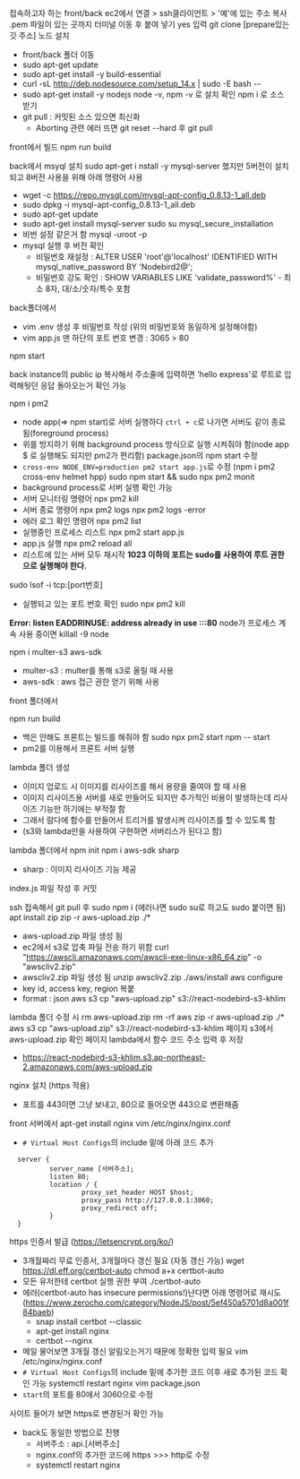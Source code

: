 접속하고자 하는 front/back ec2에서 연결 > ssh클라이언트 > '예'에 있는 주소 복사
.pem 파일이 있는 곳까지 터미널 이동 후 붙여 넣기
  yes 입력
git clone [prepare있는 깃 주소]
노드 설치
  - front/back 폴더 이동
  - sudo apt-get update
  - sudo apt-get install -y build-essential
  - curl -sL http://deb.nodesource.com/setup_14.x | sudo -E bash --
  - sudo apt-get install -y nodejs
node -v, npm -v 로 설치 확인
npm i 로 소스 받기
  - git pull : 커밋된 소스 있으면 최신화
    - Aborting 관련 에러 뜨면 git reset --hard 후 git pull

front에서 빌드
npm run build

back에서 msyql 설치
sudo apt-get i nstall -y mysql-server 했지만 5버전이 설치되고 8버전 사용을 위해 아래 명령어 사용
  - wget -c https://repo.mysql.com/mysql-apt-config_0.8.13-1_all.deb
  - sudo dpkg -i mysql-apt-config_0.8.13-1_all.deb
  - sudo apt-get update
  - sudo apt-get install mysql-server
sudo su
mysql_secure_installation 
- 비번 설정 같은거 함
mysql -uroot -p
- mysql 실행 후 버전 확인
  - 비밀번호 재설정 : ALTER USER 'root'@'localhost' IDENTIFIED WITH mysql_native_password BY 'Nodebird2@';
  - 비밀번호 강도 확인 : SHOW VARIABLES LIKE 'validate_password%' - 최소 8자, 대/소/숫자/특수 포함

back폴더에서
 - vim .env 생성 후 비밀번호 작성 (위의 비밀번호와 동일하게 설정해야함)
 - vim app.js 맨 하단의 포트 번호 변경 : 3065 > 80

npm start

back instance의 public ip 복사해서 주소줄에 입력하면 'hello express'로 루트로 입력해둿던 응답 돌아오는거 확인 가능

npm i pm2
- node app(=> npm start)로 서버 실행하다 `ctrl + c`로 나가면 서버도 같이 종료 됨(foreground process)
- 위를 방지하기 위해 background process 방식으로 실행 시켜줘야 함(node app $ 로 실행해도 되지만 pm2가 편리함)
package.json의 npm start 수정
- `cross-env NODE_ENV=production pm2 start app.js`로 수정 (npm i pm2 cross-env helmet hpp)
sudo npm start && sudo npx pm2 monit
- background process로 서버 실행 확인 가능
- 서버 모니터링 명령어
npx pm2 kill
- 서버 종료 명령어
npx pm2 logs
npx pm2 logs -error
- 에러 로그 확인 명령어
npx pm2 list
- 실행중인 프로세스 리스트
npx pm2 start app.js
- app.js 실행
npx pm2 reload all
- 리스트에 있는 서버 모두 재시작
**1023 이하의 포트는 sudo를 사용하여 루트 권한으로 실행해야 한다.**

sudo lsof -i tcp:[port번호]
- 실행되고 있는 포트 번호 확인
sudo npx pm2 kill

**Error: listen EADDRINUSE: address already in use :::80** 
node가 프로세스 계속 사용 중이면 killall -9 node

npm i multer-s3 aws-sdk
- multer-s3 : multer를 통해 s3로 올릴 때 사용
- aws-sdk : aws 접근 권한 얻기 위해 사용



front 폴더에서

npm run build
- 백은 안해도 프론트는 빌드를 해줘야 함
sudo npx pm2 start npm -- start
- pm2를 이용해서 프론트 서버 실행



lambda 폴더 생성
- 이미지 업로드 시 이미지를 리사이즈를 해서 용량을 줄여야 할 때 사용
- 이미지 리사이즈용 서버를 새로 만들어도 되지만 추가적인 비용이 발생하는데 리사이즈 기능만 하기에는 부적절 함
- 그래서 람다에 함수를 만들어서 트리거를 발생시켜 리사이즈를 할 수 있도록 함
- (s3와 lambda만을 사용하여 구현하면 서버리스가 된다고 함)

lambda 폴더에서
npm init
npm i aws-sdk sharp
- sharp : 이미지 리사이즈 기능 제공

index.js 파일 작성 후 커밋

ssh 접속해서 
git pull 후 sudo npm i (에러나면 sudo su로 하고도 sudo 붙이면 됨)
apt install zip
zip -r aws-upload.zip ./*
- aws-upload.zip 파일 생성 됨
- ec2에서 s3로 압축 파일 전송 하기 위함
curl "https://awscli.amazonaws.com/awscli-exe-linux-x86_64.zip" -o "awscliv2.zip"
- awscliv2.zip 파일 생성 됨
unzip awscliv2.zip
./aws/install
aws configure
- key id, access key, region 복붙
- format : json
aws s3 cp "aws-upload.zip" s3://react-nodebird-s3-khlim

lambda 폴더 수정 시
rm aws-upload.zip
rm -rf aws
zip -r aws-upload.zip ./*
aws s3 cp "aws-upload.zip" s3://react-nodebird-s3-khlim
페이지 s3에서 aws-upload.zip 확인
페이지 lambda에서 함수 코드 주소 입력 후 저장
- https://react-nodebird-s3-khlim.s3.ap-northeast-2.amazonaws.com/aws-upload.zip



nginx 설치 (https 적용)
- 포트를 443이면 그냥 보내고, 80으로 들어오면 443으로 변환해줌

front 서버에서
apt-get install nginx
vim /etc/nginx/nginx.conf
- `# Virtual Host Configs`의 include 밑에 아래 코드 추가
```
  server {
          server_name [서버주소];
          listen 80;
          location / {
                  proxy_set_header HOST $host;
                  proxy_pass http://127.0.0.1:3060;
                  proxy_redirect off;
          }
  }
```

https 인증서 발급 (https://letsencrypt.org/ko/)
- 3개월짜리 무료 인증서, 3개월마다 갱신 필요 (자동 갱신 가능)
wget https://dl.eff.org/certbot-auto
chmod a+x certbot-auto
- 모든 유저한테 certbot 실행 권한 부여
./certbot-auto
- 에러(certbot-auto has insecure permissions!)난다면 아래 명령어로 재시도 (https://www.zerocho.com/category/NodeJS/post/5ef450a5701d8a001f84baeb)
  - snap install certbot --classic
  - apt-get install nginx
  - certbot --nginx
- 메일 물어보면 3개월 갱신 알림오는거기 때문에 정확한 입력 필요
vim /etc/nginx/nginx.conf
- `# Virtual Host Configs`의 include 밑에 추가한 코드 이후 새로 추가된 코드 확인 가능
systemctl restart nginx
vim package.json
- `start`의 포트를 80에서 3060으로 수정

사이트 들어가 보면 https로 변경된거 확인 가능
- back도 동일한 방법으로 진행
  - 서버주소 : api.[서버주소]
  - nginx.conf의 추가한 코드에 https >>> http로 수정
  - systemctl restart nginx